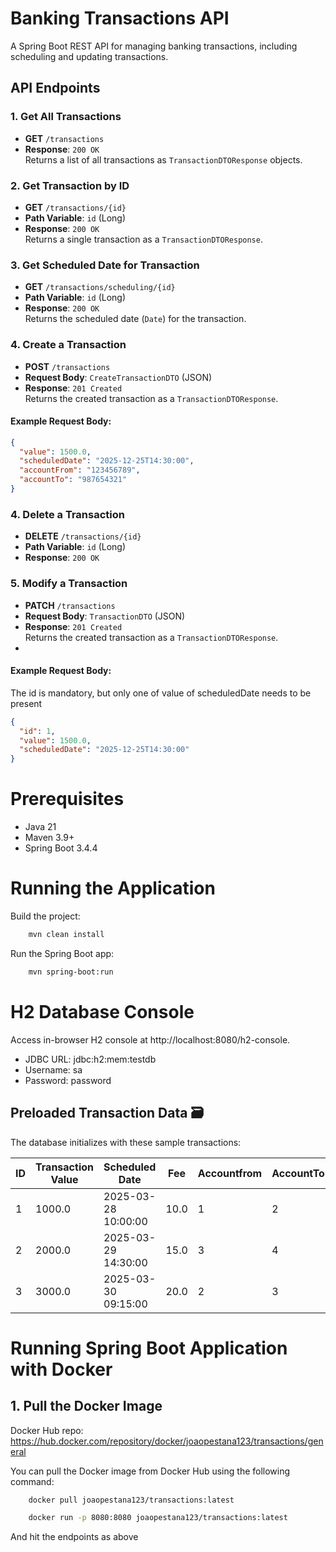 # Banking Transactions API

A Spring Boot REST API for managing banking transactions, including scheduling and updating transactions.

## API Endpoints

### 1. Get All Transactions
- **GET** `/transactions`
- **Response**: `200 OK`  
  Returns a list of all transactions as `TransactionDTOResponse` objects.

### 2. Get Transaction by ID
- **GET** `/transactions/{id}`
- **Path Variable**: `id` (Long)
- **Response**: `200 OK`  
  Returns a single transaction as a `TransactionDTOResponse`.

### 3. Get Scheduled Date for Transaction
- **GET** `/transactions/scheduling/{id}`
- **Path Variable**: `id` (Long)
- **Response**: `200 OK`  
  Returns the scheduled date (`Date`) for the transaction.

### 4. Create a Transaction
- **POST** `/transactions`
- **Request Body**: `CreateTransactionDTO` (JSON)
- **Response**: `201 Created`  
  Returns the created transaction as a `TransactionDTOResponse`.

#### Example Request Body:
```json
{
  "value": 1500.0,
  "scheduledDate": "2025-12-25T14:30:00",
  "accountFrom": "123456789",
  "accountTo": "987654321"
}
```
### 4. Delete a Transaction
- **DELETE** `/transactions/{id}`
- **Path Variable**: `id` (Long)
- **Response**: `200 OK`  

### 5. Modify a Transaction
- **PATCH** `/transactions`
- **Request Body**: `TransactionDTO` (JSON)
- **Response**: `201 Created`  
  Returns the created transaction as a `TransactionDTOResponse`.
- 
#### Example Request Body:
The id is mandatory, but only one of value of scheduledDate needs to be present
```json
{
  "id": 1,
  "value": 1500.0,
  "scheduledDate": "2025-12-25T14:30:00"
}
``` 

# Prerequisites
- Java 21
- Maven 3.9+
- Spring Boot 3.4.4

# Running  the Application

Build the project:

```bash
    mvn clean install
```
Run the Spring Boot app:

```bash
    mvn spring-boot:run
```
# H2 Database Console
Access in-browser H2 console at http://localhost:8080/h2-console.

- JDBC URL: jdbc:h2:mem:testdb
- Username: sa
- Password: password


## Preloaded Transaction Data 🗃️
The database initializes with these sample transactions:

| ID | Transaction Value | Scheduled Date       | Fee  | Accountfrom | AccountTo |
|----|-------------------|----------------------|------|-------------|-----------|
| 1  | 1000.0            | 2025-03-28 10:00:00 | 10.0 | 1           | 2         |
| 2  | 2000.0            | 2025-03-29 14:30:00 | 15.0 | 3           | 4         |
| 3  | 3000.0            | 2025-03-30 09:15:00 | 20.0 | 2           | 3         |

# Running Spring Boot Application with Docker

## 1. Pull the Docker Image

Docker Hub repo: https://hub.docker.com/repository/docker/joaopestana123/transactions/general

You can pull the Docker image from Docker Hub using the following command:

```bash
    docker pull joaopestana123/transactions:latest
```
```bash
    docker run -p 8080:8080 joaopestana123/transactions:latest
```

And hit the endpoints as above